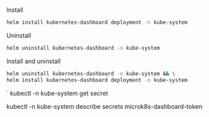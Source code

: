 Install

```sh
helm install kubernetes-dashboard deployment -n kube-system
```

Uninstall
```sh
helm uninstall kubernetes-dashboard -n kube-system
```

Install and uninstall
```sh
helm uninstall kubernetes-dashboard -n kube-system && \
helm install kubernetes-dashboard deployment -n kube-system
```
`
kubectl -n kube-system get secret

kubectl -n kube-system describe secrets microk8s-dashboard-token


